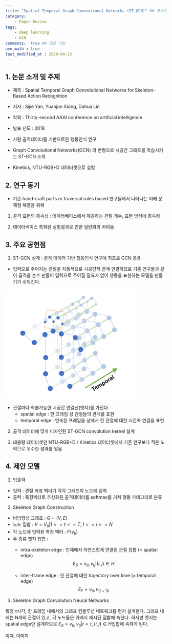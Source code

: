 ```yaml
---
title: "Spatial Temporal Graph Convoutional Networks (ST-GCN)" ## 포스트 제목
category:       
    - Paper Review
tags:           
    - deep learning
    - GCN
comments:  true ## 댓글 기능
use_math : true
last_modified_at : 2020-04-13
---
```


## 1. 논문 소개 및 주제

- 제목 : Spatial Temporal Graph Convolutional Networks for Skeleton-Based Action Recognition
- 저자 : Sijie Yan, Yuanjun Xiong, Dahua Lin
- 학회 : Thirty-second AAAI conference on artificial intelligence
- 발표 년도 : 2018

- 사람 골격데이터를 기반으로한 행동인식 연구
- Graph Convolutional Networks(GCN) 의 변형으로 시공간 그래프를 학습시키는 ST-GCN 소개
- Kinetics, NTU-RGB+D 데이터셋으로 실험

## 2. 연구 동기

- 기존 hand-craft parts or traversal rules based 연구들에서 나타나는 아래 문제점 해결을 위해

1) 골격 표현의 종속성 : 데이터베이스에서 제공하는 관절 개수, 표현 방식에 종속됨

2) 데이터베이스 특화된 실험결과로 인한 일반화의 어려움

## 3. 주요 공헌점

1) ST-GCN 설계 : 골격 데이터 기반 행동인식 연구에 최초로 GCN 응용
- 입력으로 주어지는 관절을 자동적으로 시공간적 관계 연결하므로 기존 연구들과 같이 골격을 손수 만들어 입력으로 주어질 필요가 없어 행동을 표현하는 모델을 만들기가 쉬워진다.

![2020-04-13-STGCN_fig1](/assets/images/2020-04-13-STGCN_fig1.PNG)

- 관절마다 학습가능한 시공간 연결선(엣지)를 가진다.
    * spatial edge : 한 프레임 상 관절들의 관계를 표현
    * temporal edge : 연속된 프레임들 상에서 한 관절에 대한 시간축 연결을 표현 

2) 골격 데이터에 맞게 디자인된 ST-GCN convolution kernel 설계

3) 대용량 데이터셋인 NTU-RGB+D / Kinetics 데이터셋에서 기존 연구보다 적은 노력으로 우수한 성과를 얻음  

## 4. 제안 모델

1) 입출력
- 입력 : 관절 좌표 벡터가 각각 그래프의 노드에 입력
- 출력 : 특징벡터로 추상화된 골격데이터를 softmax를 거쳐 행동 카테고리로 분류

2) Skeleton Graph Construction
- 비방향성 그래프 : $G = (V, E)$
- 노드 집합 : $V = {V_{ti} | 1 <= t <= T, 1 <= i <= N}$
- 각 노드에 입력된 특징 벡터 : $F(v_{ti})$ 
- 두 종류 엣지 집합 :
    * intra-skeleton edge : 인체에서 자연스럽게 연결된 관절 집합 (= spatial edge)
    $$E_{S} = {v_{ti}, v_{tj} | (i, j) \in H}$$
    
    * inter-frame edge : 한 관절에 대한 trajectory over time (= temporal edge)
    $$E_{F} = {v_{ti},v_{(t+1)i}}$$

3) Skeleton Graph Convolution Neural Networks

특정 $\tau$시각, 한 프레임 내에서의 그래프 컨볼루션 네트워크를 먼저 설계한다. 그래프 내에는 N개의 관절이 있고, 각 노드들은 위에서 제시된 집합에 속한다. 하지만 엣지는 spatial edge만 설계하므로 $E_{S} = {v_{ti}, v_{tj} | t = \tau, (i, j) \in H}$집합에 속하게 된다.

이때, 이미지 

